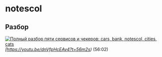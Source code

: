 # notescol

## Разбор

[![Полный разбор пяти сервисов и чекеров: cars, bank, notescol, cities, cats](https://img.youtube.com/vi/dnVfpHcEAv4/mqdefault.jpg)](https://www.youtube.com/watch?v=dnVfpHcEAv4)  
*[https://youtu.be/dnVfpHcEAv4?t=56m2s)* (56:02)
